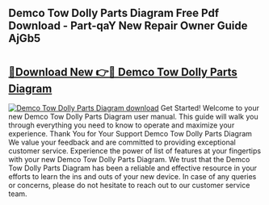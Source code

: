 ## Demco Tow Dolly Parts Diagram Free Pdf Download - Part-qaY New Repair Owner Guide AjGb5

# <h2><a href="http://dfm2wz.blite.top/?on=Demco+Tow+Dolly+Parts+Diagram">🔗Download New 👉🔴 Demco Tow Dolly Parts Diagram</a></h2>

[![Demco Tow Dolly Parts Diagram download](https://i.imgur.com/lujVjoI.png)](http://dfm2wz.blite.top/?on=Demco+Tow+Dolly+Parts+Diagram)
Get Started! Welcome to your new Demco Tow Dolly Parts Diagram user manual. This guide will walk you through everything you need to know to operate and maximize your experience. Thank You for Your Support Demco Tow Dolly Parts Diagram We value your feedback and are committed to providing exceptional customer service. Experience the power of list of features at your fingertips with your new Demco Tow Dolly Parts Diagram. We trust that the Demco Tow Dolly Parts Diagram has been a reliable and effective resource in your efforts to learn the ins and outs of your new device. In case of any queries or concerns, please do not hesitate to reach out to our customer service team.
